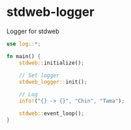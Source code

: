 # stdweb-logger

Logger for stdweb

```rust
use log::*;

fn main() {
    stdweb::initialize();
    
    // Set logger
    stdweb_logger::init();

    // Log
    info!("{} -> {}", "Chin", "Tama");

    stdweb::event_loop();
}
```
